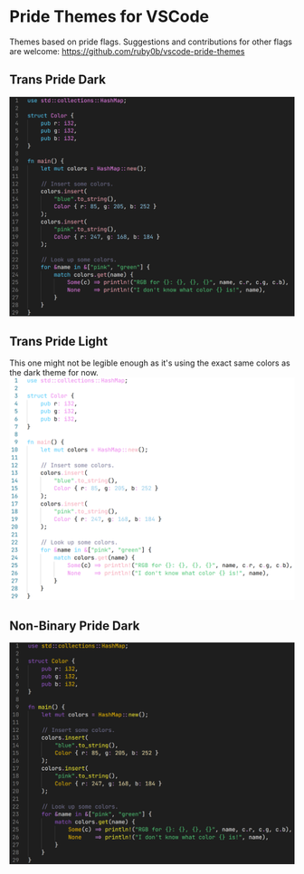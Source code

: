 # Pride Themes for VSCode
Themes based on pride flags.
Suggestions and contributions for other flags are welcome: https://github.com/ruby0b/vscode-pride-themes

## Trans Pride Dark
![Trans Pride Dark Theme](https://raw.githubusercontent.com/ruby0b/vscode-pride-themes/main/examples/trans-pride-dark.png)

## Trans Pride Light
This one might not be legible enough as it's using the exact same colors as the dark theme for now.
![Trans Pride Light Theme](https://raw.githubusercontent.com/ruby0b/vscode-pride-themes/main/examples/trans-pride-light.png)

## Non-Binary Pride Dark
![Non-Binary Pride Dark Theme](https://raw.githubusercontent.com/ruby0b/vscode-pride-themes/main/examples/non-binary-pride-dark.png)
